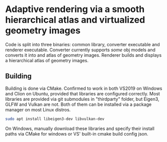 # Adaptive rendering via a smooth hierarchical atlas and virtualized geometry images

Code is split into three binaries: common library, converter executable and renderer executable. Converter currently supports _some_ obj models and converts it into and atlas of geometry images. Renderer builds and displays a hierarchical atlas of geometry images.

## Building

Building is done via CMake. Confirmed to work in both VS2019 on Windows and Clion on Ubuntu, provided that libraries are configured correctly. Most libraries are provided via git submodules in "thirdparty" folder, but Eigen3, GLFW and Vulkan are not. Both of them  can be  installed via a package manager on most Linux distros.
```bash
sudo apt install libeigen3-dev libvulkan-dev
```
On  Windows, manually download these libraries and specify their install paths via CMake for windows or VS' built-in cmake build config json.
